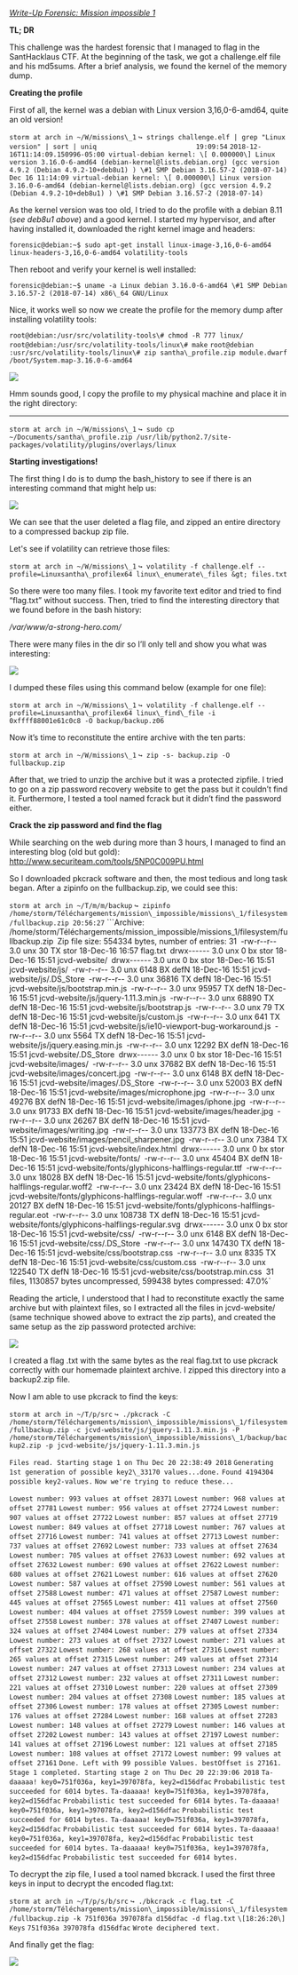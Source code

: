 <u>*Write-Up Forensic: Mission impossible 1*</u>

**TL; DR**

This challenge was the hardest forensic that I managed to flag in the SantHacklaus CTF. At the beginning of the task, we got a challenge.elf file and his md5sums. After a brief analysis, we found the kernel of the memory dump.

**Creating the profile**

First of all, the kernel was a debian with Linux version 3,16,0-6-amd64, quite an old version!

```storm at arch in ~/W/missions\_1```
```↪ strings challenge.elf | grep "Linux version" | sort | uniq                         19:09:54```
```2018-12-16T11:14:09.150996-05:00 virtual-debian kernel: \[ 0.000000\] Linux version 3.16.0-6-amd64 (debian-kernel@lists.debian.org) (gcc version 4.9.2 (Debian 4.9.2-10+deb8u1) ) \#1 SMP Debian 3.16.57-2 (2018-07-14)```
```Dec 16 11:14:09 virtual-debian kernel: \[ 0.000000\] Linux version 3.16.0-6-amd64 (debian-kernel@lists.debian.org) (gcc version 4.9.2 (Debian 4.9.2-10+deb8u1) ) \#1 SMP Debian 3.16.57-2 (2018-07-14)```

As the kernel version was too old, I tried to do the profile with a debian 8.11 (*see deb8u1 above*) and a good kernel. I started my hypervisor, and after having installed it, downloaded the right kernel image and headers:

```forensic@debian:~$ sudo apt-get install linux-image-3,16,0-6-amd64 linux-headers-3,16,0-6-amd64 volatility-tools```

Then reboot and verify your kernel is well installed:

```forensic@debian:~$ uname -a Linux debian 3.16.0-6-amd64 \#1 SMP Debian 3.16.57-2 (2018-07-14) x86\_64 GNU/Linux```

Nice, it works well so now we create the profile for the memory dump after installing volatility tools:

```root@debian:/usr/src/volatility-tools\# chmod -R 777 linux/```
```root@debian:/usr/src/volatility-tools/linux\# make```
```root@debian :usr/src/volatility-tools/linux\# zip santha\_profile.zip module.dwarf /boot/System.map-3.16.0-6-amd64```

![](images/yolo.png)

Hmm sounds good, I copy the profile to my physical machine and place it in the right directory:

****

```storm at arch in ~/W/missions\_1```
```↪ sudo cp ~/Documents/santha\_profile.zip /usr/lib/python2.7/site-packages/volatility/plugins/overlays/linux```

**Starting investigations!**

The first thing I do is to dump the bash\_history to see if there is an interesting command that might help us:

![](images/yolo2.png)

We can see that the user deleted a flag file, and zipped an entire directory to a compressed backup zip file.

Let's see if volatility can retrieve those files:

```storm at arch in ~/W/missions\_1```
```↪ volatility -f challenge.elf --profile=Linuxsantha\_profilex64 linux\_enumerate\_files &gt; files.txt```

So there were too many files. I took my favorite text editor and tried to find “flag.txt” without success. Then, tried to find the interesting directory that we found before in the bash history:

*/var/www/a-strong-hero.com/*

There were many files in the dir so I’ll only tell and show you what was interesting:

![](images/yolo3.png)

I dumped these files using this command below (example for one file):

```storm at arch in ~/W/missions\_1```
```↪ volatility -f challenge.elf --profile=Linuxsantha\_profilex64 linux\_find\_file -i 0xffff88001e61c0c8 -O backup/backup.z06```

Now it’s time to reconstitute the entire archive with the ten parts:

```storm at arch in ~/W/missions\_1```
```↪ zip -s- backup.zip -O fullbackup.zip```

After that, we tried to unzip the archive but it was a protected zipfile. I tried to go on a zip password recovery website to get the pass but it couldn’t find it. Furthermore, I tested a tool named fcrack but it didn’t find the password either.

**Crack the zip password and find the flag**

While searching on the web during more than 3 hours, I managed to find an interesting blog (old but gold): <http://www.securiteam.com/tools/5NP0C009PU.html>

So I downloaded pkcrack software and then, the most tedious and long task began. After a zipinfo on the fullbackup.zip, we could see this:

```storm at arch in ~/T/m/m/backup```
```↪ zipinfo /home/storm/Téléchargements/mission\_impossible/missions\_1/filesystem/fullbackup.zip 20:56:27```
```Archive: /home/storm/Téléchargements/mission\_impossible/missions\_1/filesystem/fullbackup.zip`
`Zip file size: 554334 bytes, number of entries: 31`
`-rw-r--r-- 3.0 unx 30 TX stor 18-Dec-16 16:57 flag.txt`
`drwx------ 3.0 unx 0 bx stor 18-Dec-16 15:51 jcvd-website/`
`drwx------ 3.0 unx 0 bx stor 18-Dec-16 15:51 jcvd-website/js/`
`-rw-r--r-- 3.0 unx 6148 BX defN 18-Dec-16 15:51 jcvd-website/js/.DS\_Store`
`-rw-r--r-- 3.0 unx 36816 TX defN 18-Dec-16 15:51 jcvd-website/js/bootstrap.min.js`
`-rw-r--r-- 3.0 unx 95957 TX defN 18-Dec-16 15:51 jcvd-website/js/jquery-1.11.3.min.js`
`-rw-r--r-- 3.0 unx 68890 TX defN 18-Dec-16 15:51 jcvd-website/js/bootstrap.js`
`-rw-r--r-- 3.0 unx 79 TX defN 18-Dec-16 15:51 jcvd-website/js/custom.js`
`-rw-r--r-- 3.0 unx 641 TX defN 18-Dec-16 15:51 jcvd-website/js/ie10-viewport-bug-workaround.js`
`-rw-r--r-- 3.0 unx 5564 TX defN 18-Dec-16 15:51 jcvd-website/js/jquery.easing.min.js`
`-rw-r--r-- 3.0 unx 12292 BX defN 18-Dec-16 15:51 jcvd-website/.DS\_Store`
`drwx------ 3.0 unx 0 bx stor 18-Dec-16 15:51 jcvd-website/images/`
`-rw-r--r-- 3.0 unx 37682 BX defN 18-Dec-16 15:51 jcvd-website/images/concert.jpg`
`-rw-r--r-- 3.0 unx 6148 BX defN 18-Dec-16 15:51 jcvd-website/images/.DS\_Store`
`-rw-r--r-- 3.0 unx 52003 BX defN 18-Dec-16 15:51 jcvd-website/images/microphone.jpg`
`-rw-r--r-- 3.0 unx 49276 BX defN 18-Dec-16 15:51 jcvd-website/images/iphone.jpg`
`-rw-r--r-- 3.0 unx 91733 BX defN 18-Dec-16 15:51 jcvd-website/images/header.jpg`
`-rw-r--r-- 3.0 unx 26267 BX defN 18-Dec-16 15:51 jcvd-website/images/writing.jpg`
`-rw-r--r-- 3.0 unx 133773 BX defN 18-Dec-16 15:51 jcvd-website/images/pencil\_sharpener.jpg`
`-rw-r--r-- 3.0 unx 7384 TX defN 18-Dec-16 15:51 jcvd-website/index.html`
`drwx------ 3.0 unx 0 bx stor 18-Dec-16 15:51 jcvd-website/fonts/`
`-rw-r--r-- 3.0 unx 45404 BX defN 18-Dec-16 15:51 jcvd-website/fonts/glyphicons-halflings-regular.ttf`
`-rw-r--r-- 3.0 unx 18028 BX defN 18-Dec-16 15:51 jcvd-website/fonts/glyphicons-halflings-regular.woff2`
`-rw-r--r-- 3.0 unx 23424 BX defN 18-Dec-16 15:51 jcvd-website/fonts/glyphicons-halflings-regular.woff`
`-rw-r--r-- 3.0 unx 20127 BX defN 18-Dec-16 15:51 jcvd-website/fonts/glyphicons-halflings-regular.eot`
`-rw-r--r-- 3.0 unx 108738 TX defN 18-Dec-16 15:51 jcvd-website/fonts/glyphicons-halflings-regular.svg`
`drwx------ 3.0 unx 0 bx stor 18-Dec-16 15:51 jcvd-website/css/`
`-rw-r--r-- 3.0 unx 6148 BX defN 18-Dec-16 15:51 jcvd-website/css/.DS\_Store`
`-rw-r--r-- 3.0 unx 147430 TX defN 18-Dec-16 15:51 jcvd-website/css/bootstrap.css`
`-rw-r--r-- 3.0 unx 8335 TX defN 18-Dec-16 15:51 jcvd-website/css/custom.css`
`-rw-r--r-- 3.0 unx 122540 TX defN 18-Dec-16 15:51 jcvd-website/css/bootstrap.min.css`
`31 files, 1130857 bytes uncompressed, 599438 bytes compressed: 47.0%`

Reading the article, I understood that I had to reconstitute exactly the same archive but with plaintext files, so I extracted all the files in jcvd-website/ (same technique showed above to extract the zip parts), and created the same setup as the zip password protected archive:

![](images/yolo4.png)

I created a flag .txt with the same bytes as the real flag.txt to use pkcrack correctly with our homemade plaintext archive. I zipped this directory into a backup2.zip file.

Now I am able to use pkcrack to find the keys:

`storm at arch in ~/T/p/src`
`↪ ./pkcrack -C /home/storm/Téléchargements/mission\_impossible/missions\_1/filesystem/fullbackup.zip -c jcvd-website/js/jquery-1.11.3.min.js -P /home/storm/Téléchargements/mission\_impossible/missions\_1/backup/backup2.zip -p jcvd-website/js/jquery-1.11.3.min.js`

`Files read. Starting stage 1 on Thu Dec 20 22:38:49 2018`
`Generating 1st generation of possible key2\_33170 values...done.`
`Found 4194304 possible key2-values.`
`Now we're trying to reduce these...`

`Lowest number: 993 values at offset 28371`
`Lowest number: 968 values at offset 27781`
`Lowest number: 956 values at offset 27724`
`Lowest number: 907 values at offset 27722`
`Lowest number: 857 values at offset 27719`
`Lowest number: 849 values at offset 27718`
`Lowest number: 767 values at offset 27716`
`Lowest number: 741 values at offset 27713`
`Lowest number: 737 values at offset 27692`
`Lowest number: 733 values at offset 27634`
`Lowest number: 705 values at offset 27633`
`Lowest number: 692 values at offset 27632`
`Lowest number: 690 values at offset 27622`
`Lowest number: 680 values at offset 27621`
`Lowest number: 616 values at offset 27620`
`Lowest number: 587 values at offset 27590`
`Lowest number: 561 values at offset 27588`
`Lowest number: 471 values at offset 27587`
`Lowest number: 445 values at offset 27565`
`Lowest number: 411 values at offset 27560`
`Lowest number: 404 values at offset 27559`
`Lowest number: 399 values at offset 27558`
`Lowest number: 378 values at offset 27407`
`Lowest number: 324 values at offset 27404`
`Lowest number: 279 values at offset 27334`
`Lowest number: 273 values at offset 27327`
`Lowest number: 271 values at offset 27322`
`Lowest number: 268 values at offset 27316`
`Lowest number: 265 values at offset 27315`
`Lowest number: 249 values at offset 27314`
`Lowest number: 247 values at offset 27313`
`Lowest number: 234 values at offset 27312`
`Lowest number: 232 values at offset 27311`
`Lowest number: 221 values at offset 27310`
`Lowest number: 220 values at offset 27309`
`Lowest number: 204 values at offset 27308`
`Lowest number: 185 values at offset 27306`
`Lowest number: 178 values at offset 27305`
`Lowest number: 176 values at offset 27284`
`Lowest number: 168 values at offset 27283`
`Lowest number: 148 values at offset 27279`
`Lowest number: 146 values at offset 27202`
`Lowest number: 143 values at offset 27197`
`Lowest number: 141 values at offset 27196`
`Lowest number: 121 values at offset 27185`
`Lowest number: 108 values at offset 27172`
`Lowest number: 99 values at offset 27161`
`Done. Left with 99 possible Values. bestOffset is 27161.`
`Stage 1 completed. Starting stage 2 on Thu Dec 20 22:39:06 2018`
`Ta-daaaaa! key0=751f036a, key1=397078fa, key2=d156dfac`
`Probabilistic test succeeded for 6014 bytes.`
`Ta-daaaaa! key0=751f036a, key1=397078fa, key2=d156dfac`
`Probabilistic test succeeded for 6014 bytes.`
`Ta-daaaaa! key0=751f036a, key1=397078fa, key2=d156dfac`
`Probabilistic test succeeded for 6014 bytes.`
`Ta-daaaaa! key0=751f036a, key1=397078fa, key2=d156dfac`
`Probabilistic test succeeded for 6014 bytes.`
`Ta-daaaaa! key0=751f036a, key1=397078fa, key2=d156dfac`
`Probabilistic test succeeded for 6014 bytes.`
`Ta-daaaaa! key0=751f036a, key1=397078fa, key2=d156dfac`
`Probabilistic test succeeded for 6014 bytes.`

To decrypt the zip file, I used a tool named bkcrack. I used the first three keys in input to decrypt the encoded flag.txt:

`storm at arch in ~/T/p/s/b/src`
`↪ ./bkcrack -c flag.txt -C /home/storm/Téléchargements/mission\_impossible/missions\_1/filesystem/fullbackup.zip -k 751f036a 397078fa d156dfac -d flag.txt`
`\[18:26:20\] Keys`
`751f036a 397078fa d156dfac`
`Wrote deciphered text.`

And finally get the flag:

![](images/yolo5.png)